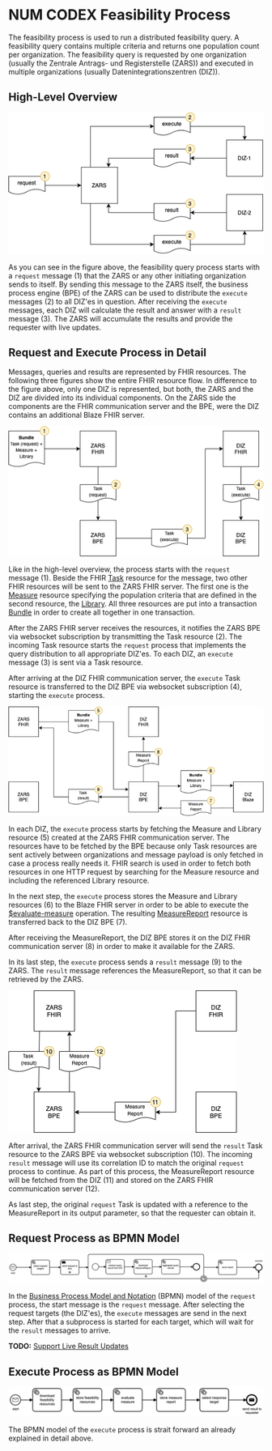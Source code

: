# NUM CODEX Feasibility Process

The feasibility process is used to run a distributed feasibility query. A feasibility query contains multiple criteria and returns one population count per organization. The feasibility query is requested by one organization (usually the Zentrale Antrags- und Registerstelle (ZARS)) and executed in multiple organizations (usually Datenintegrationszentren (DIZ)).

## High-Level Overview

![fig-1](./docs/codex-feasibility-process-01.png)

As you can see in the figure above, the feasibility query process starts with a `request` message (1) that the ZARS or any other initiating organization sends to itself. By sending this message to the ZARS itself, the business process engine (BPE) of the ZARS can be used to distribute the `execute` messages (2) to all DIZ'es in question. After receiving the `execute` messages, each DIZ will calculate the result and answer with a `result` message (3). The ZARS will accumulate the results and provide the requester with live updates.

## Request and Execute Process in Detail

Messages, queries and results are represented by FHIR resources. The following three figures show the entire FHIR resource flow. In difference to the figure above, only one DIZ is represented, but both, the ZARS and the DIZ are divided into its individual components. On the ZARS side the components are the FHIR communication server and the BPE, were the DIZ contains an additional Blaze FHIR server.

![fig-1](./docs/codex-feasibility-process-02.png)

Like in the high-level overview, the process starts with the `request` message (1). Beside the FHIR [Task][1] resource for the message, two other FHIR resources will be sent to the ZARS FHIR server. The first one is the [Measure][2] resource specifying the population criteria that are defined in the second resource, the [Library][3]. All three resources are put into a transaction [Bundle][4] in order to create all together in one transaction.

After the ZARS FHIR server receives the resources, it notifies the ZARS BPE via websocket subscription by transmitting the Task resource (2). The incoming Task resource starts the `request` process that implements the query distribution to all appropriate DIZ'es. To each DIZ, an `execute` message (3) is sent via a Task resource.

After arriving at the DIZ FHIR communication server, the `execute` Task resource is transferred to the DIZ BPE via  websocket subscription (4), starting the `execute` process.

![fig-1](./docs/codex-feasibility-process-03.png)

In each DIZ, the `execute` process starts by fetching the Measure and Library resource (5) created at the ZARS FHIR communication server. The resources have to be fetched by the BPE because only Task resources are sent actively between organizations and message payload is only fetched in case a process really needs it. FHIR search is used in order to fetch both resources in one HTTP request by searching for the Measure resource and including the referenced Library resource.

In the next step, the `execute` process stores the Measure and Library resources (6) to the Blaze FHIR server in order to be able to execute the [$evaluate-measure][5] operation. The resulting [MeasureReport][6] resource is transferred back to the DIZ BPE (7).

After receiving the MeasureReport, the DIZ BPE stores it on the DIZ FHIR communication server (8) in order to make it available for the ZARS.

In its last step, the `execute` process sends a `result` message (9) to the ZARS. The `result` message references the MeasureReport, so that it can be retrieved by the ZARS.

![fig-1](./docs/codex-feasibility-process-04.png)

After arrival, the ZARS FHIR communication server will send the `result` Task resource to the ZARS BPE via websocket subscription (10). The incoming `result` message will use its correlation ID to match the original `request` process to continue. As part of this process, the MeasureReport resource will be fetched from the DIZ (11) and stored on the ZARS FHIR communication server (12). 

As last step, the original `request` Task is updated with a reference to the MeasureReport in its output parameter, so that the requester can obtain it.

## Request Process as BPMN Model

![fig-1](./docs/requestSimpleFeasibility.png)

In the [Business Process Model and Notation][7] (BPMN) model of the `request` process, the start message is the `request` message. After selecting the request targets (the DIZ'es), the `execute` messages are send in the next step. After that a subprocess is started for each target, which will wait for the `result` messages to arrive.

__TODO:__ [Support Live Result Updates](https://github.com/num-codex/codex-processes-ap2/issues/6)

## Execute Process as BPMN Model

![fig-1](./docs/executeSimpleFeasibility.png)

The BPMN model of the `execute` process is strait forward an already explained in detail above.

[1]: <https://www.hl7.org/FHIR/task.html>
[2]: <https://www.hl7.org/fhir/measure.html>
[3]: <https://www.hl7.org/fhir/library.html>
[4]: <https://www.hl7.org/fhir/bundle.html>
[5]: <https://www.hl7.org/fhir/operation-measure-evaluate-measure.html>
[6]: <https://www.hl7.org/fhir/measurereport.html>
[7]: <https://en.wikipedia.org/wiki/Business_Process_Model_and_Notation>

